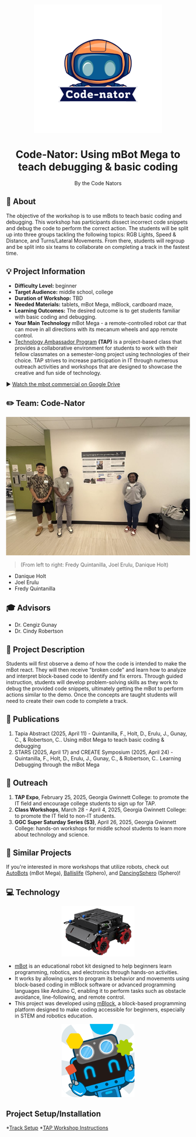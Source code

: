 <!-- height or width of logo may be adjusted -->
<!-- This section is where you will replace the link to your transparent logo, the title of your project, and the very short desciptor of your project -->
<!-- If you used Canva to make your icon and don't want to pay for a background remover, you can use the website https://www.remove.bg/ to do so -->
<p align="center">
  <img alt="Template Logo" src="media/logos/TransparentLogo.png" height="350" />
  <h1 align="center">Code-Nator: Using mBot Mega to teach debugging & basic coding</h1>
  <p align="center">By the Code Nators</p>
</p>
<!-- the emojis are not set in stone! If you'd like you can remove them entirely or select your own from https://gist.github.com/rxaviers/7360908 you are welcome to -->

## :loudspeaker: About
The objective of the workshop is to use mBots to teach basic coding and debugging. This workshop has participants dissect incorrect code snippets and debug the code to perform the correct action. The students will be split up into three groups tackling the following topics: RGB Lights, Speed & Distance, and Turns/Lateral Movements. From there, students will regroup and be split into six teams to collaborate on completing a track in the fastest time.

## :bulb: Project Information
<!-- 
Your Options for target audience: 
  - High School
  - College
  - Middle School
  - K-12
  - Non-Stem
  - Undergraduate
You can select from a range of audiences or a single auidience. Examples: 
    Middle School - College 
    High School - College
    K-12
  You will be presenting most often to your peers who are taking introductory technology classes, so more often than not you should be including college in your target audience range. 
-->
* <b>Difficulty Level:</b> beginner
* <b>Target Audience:</b> middle school, college
* <b>Duration of Workshop:</b> TBD
* <b>Needed Materials:</b> tablets, mBot Mega, mBlock, cardboard maze, 
* <b>Learning Outcomes:</b> The desired outcome is to get students familiar with basic coding and debugging.
* <b>Your Main Technology</b> mBot Mega - a remote-controlled robot car that can move in all directions with its mecanum wheels and app remote control.
* [Technology Ambassador Program](https://tapggc.org/) <b>(TAP)</b> is a project-based class that provides a collaborative environment for students to work with their fellow classmates on a semester-long project using technologies of their choice. TAP strives to increase participation in IT through numerous outreach activities and workshops that are designed to showcase the creative and fun side of technology.
<!-- Commercial Video stored in the Media folder will be linked here -->

▶️ [Watch the mbot commercial on Google Drive](https://drive.google.com/file/d/1s3QYZH7ftBNbMB3ovD6Jpf_s8HiTVx5o/view)

<!-- videos can also be dragged and dropped into markdown files if you want them embedded -->

## :pencil2: Team: Code-Nator

<!-- Use the team photo of your choice once youve uploaded it to the team photo folder within the media folder -->
<img alt="Team Photo" src = "media/event photos/STARS EVENT/7.jpeg" width="660">

> (From left to right: Fredy Quintanilla, Joel Erulu, Danique Holt)
<!-- replace with full names of your team members -->

* Danique Holt
* Joel Erulu
* Fredy Quintanilla

## :mortar_board: Advisors
<!-- name of the two professors overseeing your TAP class -->
* Dr. Cengiz Gunay
* Dr. Cindy Robertson


## :page_with_curl: Project Description
Students will first observe a demo of how the code is intended to make the mBot react. They will then receive "broken code" and learn how to analyze and interpret block-based code to identify and fix errors. Through guided instruction, students will develop problem-solving skills as they work to debug the provided code snippets, ultimately getting the mBot to perform actions similar to the demo. Once the concepts are taught students will need to create their own code to complete a track.

## :memo: Publications
<!-- team members, then professors/advisors. "Name of Publication", event, month and day, year, Georgia Gwinnett College. -->
1. Tapia Abstract (2025, April 11) - Quintanilla, F., Holt, D., Erulu, J., Gunay, C., & Robertson, C.. Using mBot Mega to teach basic coding & debugging 
2. STARS (2025, April 17) and CREATE Symposium (2025, April 24) - Quintanilla, F., Holt, D., Erulu, J., Gunay, C., & Robertson, C.. Learning Debugging through the mBot Mega

## :open_hands: Outreach

1. <b>TAP Expo</b>, February 25, 2025, Georgia Gwinnett College: to promote the IT field and encourage college students to sign up for TAP.
2. <b>Class Workshops</b>, March 28 - April 4, 2025, Georgia Gwinnett College: to promote the IT field to non-IT students.
3. <b>GGC Super Saturday Series (S3)</b>, April 26, 2025, Georgia Gwinnett College: hands-on workshops for middle school students to learn more about technology and science.

## :mag_right: Similar Projects

If you're interested in more workshops that utilize robots, check out [AutoBots](https://github.com/TAP-GGC/AutoBots) (mBot Mega), [Ballislife](https://github.com/TAP-GGC/ball-is-life) (Sphero), and [DancingSphero](https://github.com/TAP-GGC/DancingSphero) (Sphero)!

## :computer: Technology
<i> </i>
<!-- be sure to use the alt text feature in case anybody viewing your repo is using  screen reader! you want your workshop to be as accessible as possible -->
<p align="center">
  <img alt="mBot Mega " src = "media/technology/mbot-mega.png" width="200"/>
</p>

* [mBot](https://www.makeblock.com/pages/mbot-robot-kit/)  is an educational robot kit designed to help beginners learn programming, robotics, and electronics through hands-on activities.
* It works by allowing users to program its behavior and movements using block-based coding in mBlock software or advanced programming languages like Arduino C, enabling it to perform tasks such as obstacle avoidance, line-following, and remote control.
* This project was developed using [mBlock](https://www.mblock.cc/), a block-based programming platform designed to make coding accessible for beginners, especially in STEM and robotics education.

<p align="center">
<img src = "media/technology/makeblock logo.png" width ="200" height="200">
</p>

## Project Setup/Installation
*[Track Setup](https://github.com/TAP-GGC/Code-Nator/blob/main/documents/tutorial%20materials/Track%20Setup%20Steps.pdf)
*[TAP Workshop Instructions](https://github.com/TAP-GGC/Code-Nator/blob/main/documents/tutorial%20materials/TAPWorkshopInstructions.pdf)

